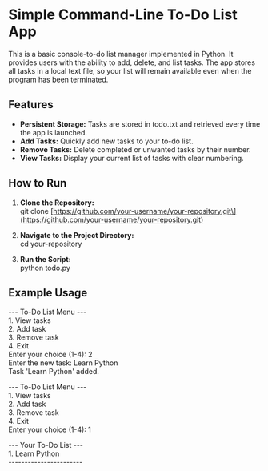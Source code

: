 # **Simple Command-Line To-Do List App**

This is a basic console-to-do list manager implemented in Python. It provides users with the ability to add, delete, and list tasks. The app stores all tasks in a local text file, so your list will remain available even when the program has been terminated.

## **Features**

* **Persistent Storage:** Tasks are stored in todo.txt and retrieved every time the app is launched.  
* **Add Tasks:** Quickly add new tasks to your to-do list.  
* **Remove Tasks:** Delete completed or unwanted tasks by their number.  
* **View Tasks:** Display your current list of tasks with clear numbering.

## **How to Run**

1. **Clone the Repository:**  
   git clone \[https://github.com/your-username/your-repository.git\](https://github.com/your-username/your-repository.git)

2. **Navigate to the Project Directory:**  
   cd your-repository

3. **Run the Script:**  
   python todo.py

## **Example Usage**

\--- To-Do List Menu \---  
1\. View tasks  
2\. Add task  
3\. Remove task  
4\. Exit  
Enter your choice (1-4): 2  
Enter the new task: Learn Python  
Task 'Learn Python' added.

\--- To-Do List Menu \---  
1\. View tasks  
2\. Add task  
3\. Remove task  
4\. Exit  
Enter your choice (1-4): 1

\--- Your To-Do List \---  
1\. Learn Python  
\-----------------------  
